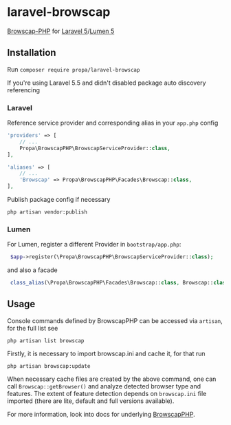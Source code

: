 # laravel-browscap

[Browscap-PHP](https://github.com/browscap/browscap-php) for [Laravel 5](http://laravel.com)/[Lumen 5](https://lumen.laravel.com/)

## Installation

Run `composer require propa/laravel-browscap`

If you're using Laravel 5.5 and didn't disabled package auto discovery referencing

### Laravel
Reference service provider and corresponding alias in your `app.php` config 

```php
'providers' => [
    // ...
    Propa\BrowscapPHP\BrowscapServiceProvider::class,
],
```

```php
'aliases' => [
    // ...
    'Browscap' => Propa\BrowscapPHP\Facades\Browscap::class,
],
```

Publish package config if necessary

```cli
php artisan vendor:publish
```

### Lumen

For Lumen, register a different Provider in `bootstrap/app.php`:

```php
 $app->register(\Propa\BrowscapPHP\BrowscapServiceProvider::class);
```
and also a facade
```php
 class_alias(\Propa\BrowscapPHP\Facades\Browscap::class, Browscap::class);
```

## Usage

Console commands defined by BrowscapPHP can be accessed via `artisan`, for the full list see

```cli
php artisan list browscap
```

Firstly, it is necessary to import browscap.ini and cache it, for that run
```cli
php artisan browscap:update
```

When necessary cache files are created by the above command, one can call `Browscap::getBrowser()` and analyze detected
browser type and features. The extent of feature detection depends on `browscap.ini` file imported (there are lite, default and full versions available).

For more information, look into docs for underlying [BrowscapPHP](https://github.com/browscap/browscap-php).
